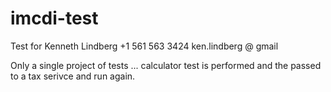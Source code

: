 # imcdi-test

Test for Kenneth Lindberg +1 561 563 3424 ken.lindberg @ gmail

Only a single project of tests ... calculator test is performed and the passed to a tax serivce and run again.
